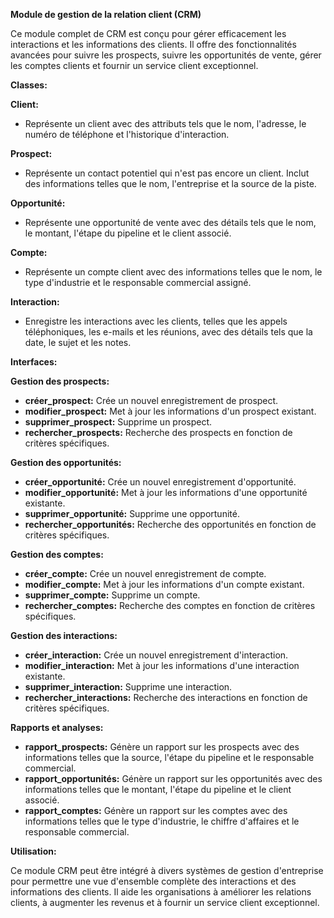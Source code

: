 **Module de gestion de la relation client (CRM)**

Ce module complet de CRM est conçu pour gérer efficacement les interactions et les informations des clients. Il offre des fonctionnalités avancées pour suivre les prospects, suivre les opportunités de vente, gérer les comptes clients et fournir un service client exceptionnel.

**Classes:**

**Client:**

* Représente un client avec des attributs tels que le nom, l'adresse, le numéro de téléphone et l'historique d'interaction.

**Prospect:**

* Représente un contact potentiel qui n'est pas encore un client. Inclut des informations telles que le nom, l'entreprise et la source de la piste.

**Opportunité:**

* Représente une opportunité de vente avec des détails tels que le nom, le montant, l'étape du pipeline et le client associé.

**Compte:**

* Représente un compte client avec des informations telles que le nom, le type d'industrie et le responsable commercial assigné.

**Interaction:**

* Enregistre les interactions avec les clients, telles que les appels téléphoniques, les e-mails et les réunions, avec des détails tels que la date, le sujet et les notes.

**Interfaces:**

**Gestion des prospects:**

* **créer_prospect:** Crée un nouvel enregistrement de prospect.
* **modifier_prospect:** Met à jour les informations d'un prospect existant.
* **supprimer_prospect:** Supprime un prospect.
* **rechercher_prospects:** Recherche des prospects en fonction de critères spécifiques.

**Gestion des opportunités:**

* **créer_opportunité:** Crée un nouvel enregistrement d'opportunité.
* **modifier_opportunité:** Met à jour les informations d'une opportunité existante.
* **supprimer_opportunité:** Supprime une opportunité.
* **rechercher_opportunités:** Recherche des opportunités en fonction de critères spécifiques.

**Gestion des comptes:**

* **créer_compte:** Crée un nouvel enregistrement de compte.
* **modifier_compte:** Met à jour les informations d'un compte existant.
* **supprimer_compte:** Supprime un compte.
* **rechercher_comptes:** Recherche des comptes en fonction de critères spécifiques.

**Gestion des interactions:**

* **créer_interaction:** Crée un nouvel enregistrement d'interaction.
* **modifier_interaction:** Met à jour les informations d'une interaction existante.
* **supprimer_interaction:** Supprime une interaction.
* **rechercher_interactions:** Recherche des interactions en fonction de critères spécifiques.

**Rapports et analyses:**

* **rapport_prospects:** Génère un rapport sur les prospects avec des informations telles que la source, l'étape du pipeline et le responsable commercial.
* **rapport_opportunités:** Génère un rapport sur les opportunités avec des informations telles que le montant, l'étape du pipeline et le client associé.
* **rapport_comptes:** Génère un rapport sur les comptes avec des informations telles que le type d'industrie, le chiffre d'affaires et le responsable commercial.

**Utilisation:**

Ce module CRM peut être intégré à divers systèmes de gestion d'entreprise pour permettre une vue d'ensemble complète des interactions et des informations des clients. Il aide les organisations à améliorer les relations clients, à augmenter les revenus et à fournir un service client exceptionnel.